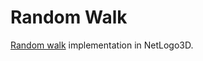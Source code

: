 # Random Walk
[Random walk](https://en.wikipedia.org/wiki/Random_walk) implementation in NetLogo3D.

